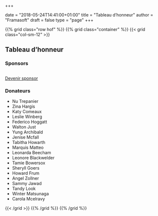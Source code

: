 +++

date = "2018-05-24T14:41:00+01:00"
title = "Tableau d’honneur"
author = "Framasoft"
draft = false
type = "page"
+++

{{% grid class="row hof" %}}
{{% grid class="container" %}}
{{< grid class="col-sm-12" >}}

<h2 class="text-center">Tableau d’honneur</h2>

<h3>Sponsors</h3>

<div class="row">
  <div class="col-sm-3 col-xs-6">
    <a href="#kisskissbankbank">
      <div class="thumbnail">
        <img src="/votre_logo.png" alt="">
      </div>
    </a>
  </div>
  <div class="col-sm-3 col-xs-6">
    <a href="#kisskissbankbank">
      <div class="thumbnail">
        <img src="/votre_logo.png" alt="">
      </div>
    </a>
  </div>
  <div class="col-sm-3 col-xs-6">
    <a href="#kisskissbankbank">
      <div class="thumbnail">
        <img src="/votre_logo.png" alt="">
      </div>
    </a>
  </div>
  <div class="col-sm-3 col-xs-6">
    <a href="#kisskissbankbank">
      <div class="thumbnail">
        <img src="/votre_logo.png" alt="">
      </div>
    </a>
  </div>
  <div class="col-sm-3 col-xs-6">
    <a href="#kisskissbankbank">
      <div class="thumbnail">
        <img src="/votre_logo.png" alt="">
      </div>
    </a>
  </div>
  <div class="col-sm-3 col-xs-6">
    <a href="#kisskissbankbank">
      <div class="thumbnail">
        <img src="/votre_logo.png" alt="">
      </div>
    </a>
  </div>
  <div class="col-sm-3 col-xs-6">
    <a href="#kisskissbankbank">
      <div class="thumbnail">
        <img src="/votre_logo.png" alt="">
      </div>
    </a>
  </div>
  <div class="col-sm-3 col-xs-6">
    <a href="#kisskissbankbank">
      <div class="thumbnail">
        <img src="/votre_logo.png" alt="">
      </div>
    </a>
  </div>
</div>
<p class="text-center"><a class="button" href="#kisskissbankbank">Devenir sponsor</a></p>

<h3>Donateurs</h3>

<ul class="list-inline well">
  <li>Nu Trepanier</li>
  <li>Zina Hargis</li>
  <li>Katy Comeaux</li>
  <li>Leslie Winberg</li>
  <li>Federico Hoggatt</li>
  <li>Walton Just</li>
  <li>Yung Archibald</li>
  <li>Jenise Mcfall</li>
  <li>Tabitha Howarth</li>
  <li>Marquis Matteo</li>
  <li>Leonarda Beecham</li>
  <li>Leonore Blackwelder</li>
  <li>Tamie Bowersox</li>
  <li>Sheryll Goers</li>
  <li>Howard Frum</li>
  <li>Angel Zollner</li>
  <li>Sammy Jawad</li>
  <li>Tandy Look</li>
  <li>Winter Matsunaga</li>
  <li>Carola Mcelravy</li>
</ul>

{{< /grid >}}
{{% /grid %}}
{{% /grid %}}
